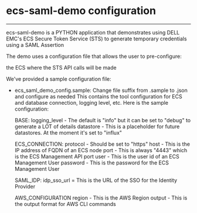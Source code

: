 # ecs-saml-demo configuration
----------------------------------------------------------------------------------------------
ecs-saml-demo is a PYTHON application that demonstrates using DELL EMC's
ECS Secure Token Service (STS) to generate temporary credentials using a SAML Assertion

The demo uses a configuration file that allows the user to pre-configure:

the ECS where the STS API calls will be made

We've provided a sample configuration file:

- ecs_saml_demo_config.sample: Change file suffix from .sample to .json and configure as needed
  This contains the tool configuration for ECS and database connection, logging level, etc. Here
  is the sample configuration:
  
  BASE:
  logging_level - The default is "info" but it can be set to "debug" to generate a LOT of details
  datastore - This is a placeholder for future datastores.  At the moment it's set to "influx"
  
  ECS_CONNECTION:
  protocol - Should be set to "https"
  host - This is the IP address of FQDN of an ECS node
  port - This is always "4443" which is the ECS Management API port
  user - This is the user id of an ECS Management User 
  password - This is the password for the ECS Management User

  SAML_IDP:
  idp_sso_url = This is the URL of the SSO for the Identity Provider

  AWS_CONFIGURATION
  region - This is the AWS Region
  output - This is the output format for AWS CLI commands